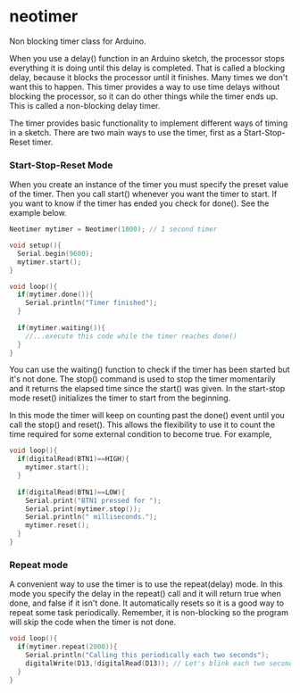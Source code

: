 # neotimer
Non blocking timer class for Arduino. 

When you use a delay() function in an Arduino sketch, the processor stops everything it is doing until this delay is completed. That is called a blocking delay, because it blocks the processor until it finishes. Many times we don't want this to happen. This timer provides a way to use time delays without blocking the processor, so it can do other things while the timer ends up. This is called a non-blocking delay timer.

The timer provides basic functionality to implement different ways of timing in a sketch. There are two main ways to use the timer, first as a Start-Stop-Reset timer.

### Start-Stop-Reset Mode
When you create an instance of the timer you must specify the preset value of the timer. Then you call start() whenever you want the timer to start. If you want to know if the timer has ended you check for done(). See the example below.

```c++
Neotimer mytimer = Neotimer(1000); // 1 second timer

void setup(){
  Serial.begin(9600);
  mytimer.start();
}

void loop(){
  if(mytimer.done()){
    Serial.println("Timer finished");
  }
  
  if(mytimer.waiting()){
    //...execute this code while the timer reaches done()
  }
}
```
You can use the waiting() function to check if the timer has been started but it's not done. 
The stop() command is used to stop the timer momentarily and it returns the elapsed time since the start() was given. 
In the start-stop mode reset() initializes the timer to start from the beginning. 

In this mode the timer will keep on counting past the done() event until you call the stop() and reset(). This allows the flexibility to use it to count the time required for some external condition to become true. For example,

```c++
void loop(){
  if(digitalRead(BTN1)==HIGH){
    mytimer.start();
  }
  
  if(digitalRead(BTN1)==LOW){
    Serial.print("BTN1 pressed for ");
    Serial.print(mytimer.stop());
    Serial.println(" milliseconds.");
    mytimer.reset();
  }
}
```

### Repeat mode
A convenient way to use the timer is to use the repeat(delay) mode. In this mode you specify the delay in the repeat() call and it will return true when done, and false if it isn't done. It automatically resets so it is a good way to repeat some task periodically. Remember, it is non-blocking so the program will skip the code when the timer is not done.

```c++
void loop(){
  if(mytimer.repeat(2000)){
    Serial.println("Calling this periodically each two seconds");
    digitalWrite(D13,!digitalRead(D13)); // Let's blink each two seconds
  }
}
```
